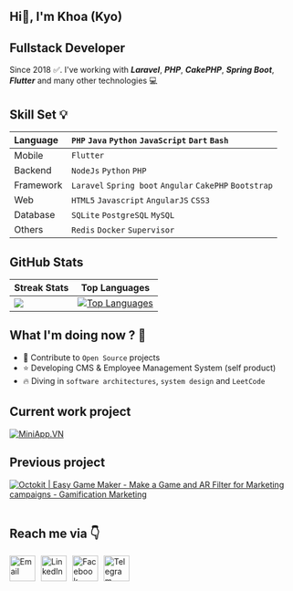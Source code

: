 <!-- <img src="assets/gif/developer.gif" width="100%"/> -->

<div align="start">
 
## Hi👋, I'm Khoa (Kyo)
## Fullstack Developer
Since 2018 ✅. I've working with ***Laravel***, ***PHP***, ***CakePHP***, ***Spring Boot***, ***Flutter*** and many other technologies 💻

</div>

######

## Skill Set 💡
| Language | `PHP` `Java` `Python` `JavaScript` `Dart` `Bash` |
| :- | :- |
| Mobile | `Flutter` |
| Backend | `NodeJs` `Python` `PHP` |
| Framework | `Laravel` `Spring boot` `Angular` `CakePHP` `Bootstrap` |
| Web | `HTML5` `Javascript` `AngularJS` `CSS3` |
| Database | `SQLite` `PostgreSQL` `MySQL` |
| Others | `Redis` `Docker` `Supervisor` |

## GitHub Stats
| Streak Stats                                                                 | Top Languages                                                              |
|------------------------------------------------------------------------------|----------------------------------------------------------------------------|
| <a href="http://www.github.com/KyoRion"><img src="https://github-readme-streak-stats.herokuapp.com/?user=KyoRion&stroke=ffffff&background=000000&ring=0891b2&fire=0891b2&currStreakNum=ffffff&currStreakLabel=0891b2&sideNums=ffffff&sideLabels=ffffff&dates=ffffff&hide_border=true" /></a> | <a href="https://github.com/KyoRion"><img src="https://github-readme-stats.vercel.app/api/top-langs/?username=KyoRion&langs_count=10&title_color=0891b2&text_color=ffffff&icon_color=0891b2&bg_color=000000&hide_border=true&locale=en&custom_title=Top%20%Languages" alt="Top Languages" /></a> |


## What I'm doing now ? 👀

- 🎨 Contribute to `Open Source` projects
- ⭐ Developing CMS & Employee Management System (self product)
- 🔥 Diving in `software architectures`, `system design` and `LeetCode`

######

## Current work project
<a href="https://miniapp.vn/" target="_blank" rel="noreferrer"><img src="https://miniapp.vn/wp-content/uploads/2023/11/web-logo.png"  alt="MiniApp.VN" /></a>

## Previous project
<a href="https://octokit.co/" target="_blank" rel="noreferrer"><img src="https://octokit.co/assets/images/logo.png"  alt="Octokit | Easy Game Maker - Make a Game and AR Filter for Marketing campaigns - Gamification Marketing" /></a><br /><br />

## Reach me via 👇

<div style="display: flex; justify-content: flex-start;">

  <!-- GMAIL -->
  <a href="mailto:hangkhoa2611@gmail.com" title="Send Email" style="padding-right: 10px;">
    <img src="https://ssl.gstatic.com/ui/v1/icons/mail/rfr/gmail.ico" width="45" alt="Email" />
  </a>

  <!-- LINKEDIN -->
  <a href="https://www.linkedin.com/in/h%E1%BA%A1ng-khoa-374755169/" title="Redirect to LinkedIn" style="padding-right: 10px;">
    <img src="https://static.licdn.com/aero-v1/sc/h/5bukxbhy9xsil5mb7c2wulfbx" width="45" alt="LinkedIn" />
  </a>
  
  <!-- FACEBOOK -->
  <a href="https://www.facebook.com/khoahang2611/" title="Redirect to Facebook" style="padding-right: 10px;">
    <img src="https://static.xx.fbcdn.net/rsrc.php/yT/r/aGT3gskzWBf.ico" width="45" alt="Facebook" />
  </a>

  <!-- TELEGRAM -->
  <a href="https://t.me/kyorion" title="Redirect to Telegram" style="padding-right: 10px;">
    <img src="https://telegram.org/img/t_logo_2x.png" width="45" alt="Telegram" />
  </a>
</div>
